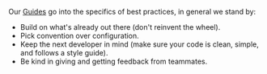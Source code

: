 Our [Guides](https://github.com/IcaliaLabs/icalia_guides) go into the specifics
of best practices, in general we stand by:
+ Build on what's already out there (don't reinvent the wheel).
+ Pick convention over configuration.
+ Keep the next developer in mind (make sure your code is clean, simple, and
  follows a style guide).
+ Be kind in giving and getting feedback from teammates.
